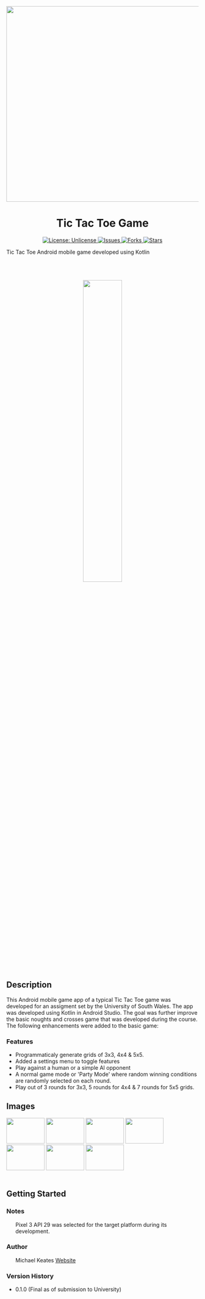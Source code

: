 <p align="center">
  <img src="https://repository-images.githubusercontent.com/649663574/0acd3410-5806-467c-9fc7-12ce53da5246" width="512px"/>
</p>
<h1 align="center">Tic Tac Toe Game</h1>
<p align="center">

<a href="http://unlicense.org/">
<img src="https://img.shields.io/badge/license-Unlicense-blue.svg" alt="License: Unlicense">
</a>

<a href="https://github.com/michaelkeates/tictactoe/issues">
<img src="https://img.shields.io/github/issues/michaelkeates/tictactoe.svg" alt="Issues">
</a>

<a href="https://github.com/michaelkeates/tictactoe/fork">
<img src="https://img.shields.io/github/forks/michaelkeates/tictactoe.svg" alt="Forks">
</a>

<a href="https://github.com/michaelkeates/tictactoe">
<img src="https://img.shields.io/github/stars/michaelkeates/tictactoe.svg" alt="Stars">
</a>

</p>
Tic Tac Toe Android mobile game developed using Kotlin
<br></br>
<br></br>
<p align="center">
  <img src="https://blog.michaelkeates.co.uk/wp-content/uploads/2023/06/Screenshot-2023-05-10-at-15.25.42.jpeg" width="45%"/>
</p>
<br></br>
<h2 align="left">Description</h1>
This Android mobile game app of a typical Tic Tac Toe game was developed for an assigment set by the University of South Wales. The app was developed using Kotlin in Android Studio. The goal was further improve the basic noughts and crosses game that was developed during the course. The following enhancements were added to the basic game:

<h3 align="left">Features</h3>
<ul>
<li>Programmaticaly generate grids of 3x3, 4x4 & 5x5.</li>
<li>Added a settings menu to toggle features</li>
<li>Play against a human or a simple AI opponent</li>
<li>A normal game mode or 'Party Mode' where random winning conditions are randomly selected on each round.</li>
<li>Play out of 3 rounds for 3x3, 5 rounds for 4x4 & 7 rounds for 5x5 grids.</li>
</ul>

<h2 align="left">Images</h1>

  <img src="https://blog.michaelkeates.co.uk/wp-content/uploads/2023/06/Screenshot-2023-05-09-at-20.42.33.jpeg" width="100px" height="67px"/>
  <img src="https://blog.michaelkeates.co.uk/wp-content/uploads/2023/06/Screenshot-2023-05-09-at-20.43.31.jpeg" width="100px" height="67px"/>
  <img src="https://blog.michaelkeates.co.uk/wp-content/uploads/2023/06/Screenshot-2023-05-09-at-20.43.58.jpeg" width="100px" height="67px"/>
  <img src="https://blog.michaelkeates.co.uk/wp-content/uploads/2023/06/Screenshot-2023-05-09-at-20.44.13.jpeg" width="100px" height="67px"/>
  <img src="https://blog.michaelkeates.co.uk/wp-content/uploads/2023/06/Screenshot-2023-05-09-at-20.45.14.jpeg" width="100px" height="67px"/>
  <img src="https://blog.michaelkeates.co.uk/wp-content/uploads/2023/06/Screenshot-2023-05-10-at-15.25.42.jpeg" width="100px" height="67px"/>
  <img src="https://blog.michaelkeates.co.uk/wp-content/uploads/2023/06/Screenshot-2023-05-10-at-15.30.51.jpeg" width="100px" height="67px"/>
<br></br>
<h2 align="left">Getting Started</h1>

<h3 align="left">Notes</h3>
<ul>
<p>Pixel 3 API 29 was selected for the target platform during its development.</p>
</ul>

<h3 align="left">Author</h3>
<ul>
Michael Keates <a href="https://www.michaelkeates.co.uk">Website</a>
</ul>

<h3 align="left">Version History</h3>
<ul>
<li>0.1.0 (Final as of submission to University)</li>
</ul>
